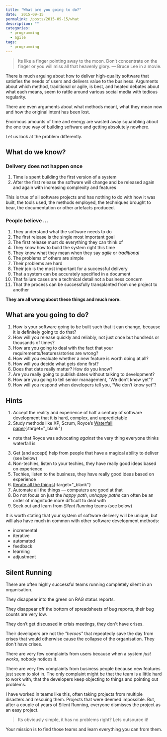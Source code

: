 ```yaml
---
title: "What are you going to do?"
date:  2015-09-15
permalink: /posts/2015-09-15/what
description: ""
categories: 
  - programming
  - agile
tags:
  - programming
---
```



> Its like a finger pointing away to the moon.
> Don’t concentrate on the finger
> or you will miss all that heavenly glory.
> — Bruce Lee in a movie.

There is much arguing about how to deliver high-quality software that satisfies the needs of users and delivers value to the business.
Arguments about which method, traditional or agile, is best, and heated debates about what each means, seem to rattle around various social media with tedious regularity.

There are even arguments about what methods meant, what they mean now and how the original intent has been lost.

Enormous amounts of time and energy are wasted away squabbling about the one true way of building software and getting absolutely nowhere.

Let us look at the problem differently.

## What do we know?

### Delivery does not happen once

1. Time is spent building the first version of a system
2. After the first release the software will change and be released again and again with increasing complexity and features

This is true of all software projects and has nothing to do with how it was built, the tools used, the methods employed, the techniques brought to bear, the documentation or other artefacts produced.

### People believe …

1. They understand what the software needs to do
2. The first release is the single most important goal
3. The first release must do everything they can think of
4. They know how to build the system right this time
5. They know what they mean when they say _agile_ or _traditional_
6. The problems of others are simple
7. Their problems are hard
8. Their job is the most important for a successful delivery
9. That a system can be accurately specified in a document
10. That failure cases are a technical detail not a business concern
11. That the process can be successfully transplanted from one project to another

**They are all wrong about these things and much more.**

## What are you going to do?

1. How is your software going to be built such that it can change, because it is definitely going to do that?
2. How will you release quickly and reliably, not just once but hundreds or thousands of times?
3. How are you going to deal with the fact that your requirements/features/stories are wrong?
4. How will you evaluate whether a new feature is worth doing at all?
5. How will you decide what gets done first?
6. Does that date really matter? How do you know?
7. Are you really going to publish dates without talking to development?
8. How are you going to tell senior management, “We don’t know yet”?
9. How will you respond when developers tell you, “We don’t know yet”?

## Hints

1. Accept the reality and experience of half a century of software development that it is hard, complex, and unpredictable
2. Study methods like XP, Scrum, Royce’s [Waterfall paper](/assets/pdfs/royce1970.pdf){:target="_blank"}
  - note that Royce was advocating *against* the very thing everyone thinks waterfall is
3. Get (and accept) help from people that have a magical ability to deliver (see below)
4. Non-techies, listen to your techies, they have really good ideas based on experience
5. Techies, listen to the business, they have really good ideas based on experience
6. [Iterate all the things](/assets/images/XP-feedback.gif){:target="_blank"}
7. Automate all the things — computers are good at that
8. Do not focus on just the _happy path_, _unhappy paths_ can often be an order of magnitude more difficult to deal with
9. Seek out and learn from *Silent Running* teams (see below)

It is worth stating that your system of software delivery will be unique, but will also have much in common with other software development methods: 
- incremental
- iterative
- automated
- feedback
- learning
- adjustment

## Silent Running

There are often highly successful teams running completely silent in an organisation.

They disappear into the green on RAG status reports.

They disappear off the bottom of spreadsheets of bug reports, their bug counts are very low.

They don’t get discussed in crisis meetings, they don't have crises.

Their developers are not the *"heroes"* that repeatedly save the day from crises that would otherwise cause the collapse of the organisation. They don't have crises.

There are very few complaints from users because when a system *just works*, nobody notices it.

There are very few complaints from business people because new features just seem to slot in. The only complaint might be that the team is a little hard to work with, that the developers keep objecting to things and pointing out problems.

I have worked in teams like this, often taking projects from multiple disasters and rescuing them. Projects that were deemed impossible. But, after a couple of years of Silent Running, everyone dismisses the project as an easy project.

> Its obviously simple, it has no problems right? Lets outsource it!

Your mission is to find those teams and learn everything you can from them.

